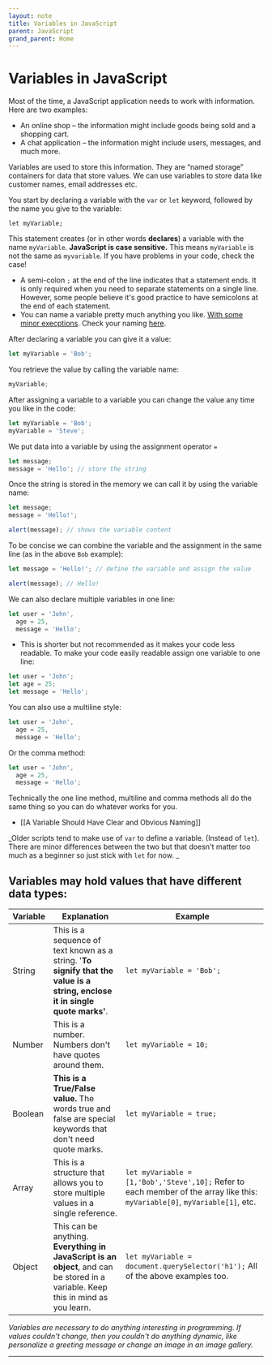 ```yaml
---
layout: note
title: Variables in JavaScript
parent: JavaScript
grand_parent: Home
---
```


# Variables in JavaScript

Most of the time, a JavaScript application needs to work with information. Here are two examples:

- An online shop – the information might include goods being sold and a shopping cart.
- A chat application – the information might include users, messages, and much more.

Variables are used to store this information. They are “named storage” containers for data that store values. We can use variables to store data like customer names, email addresses etc.

You start by declaring a variable with the `var` or `let` keyword, followed by the name you give to the variable:

`let myVariable;`

This statement creates (or in other words **declares**) a variable with the name `myVariable`. **JavaScript is case sensitive.** This means `myVariable` is not the same as `myvariable`. If you have problems in your code, check the case!

- A semi-colon `;` at the end of the line indicates that a statement ends. It is only required when you need to separate statements on a single line. However, some people believe it's good practice to have semicolons at the end of each statement.
- You can name a variable pretty much anything you like. [With some minor execptions](https://mathiasbynens.be/notes/javascript-identifiers-es6). Check your naming [here](https://mothereff.in/js-variables).

After declaring a variable you can give it a value:

```js
let myVariable = 'Bob';
```

You retrieve the value by calling the variable name:

```js
myVariable;
```

After assigning a variable to a variable you can change the value any time you like in the code:

```js
let myVariable = 'Bob';
myVariable = 'Steve';
```

We put data into a variable by using the assignment operator `=`

```js
let message;
message = 'Hello'; // store the string
```

Once the string is stored in the memory we can call it by using the variable name:

```js
let message;
message = 'Hello!';

alert(message); // shows the variable content
```

To be concise we can combine the variable and the assignment in the same line (as in the above `Bob` example):

```js
let message = 'Hello!'; // define the variable and assign the value

alert(message); // Hello!
```

We can also declare multiple variables in one line:

```js
let user = 'John',
  age = 25,
  message = 'Hello';
```

- This is shorter but not recommended as it makes your code less readable. To make your code easily readable assign one variable to one line:

```js
let user = 'John';
let age = 25;
let message = 'Hello';
```

You can also use a multiline style:

```js
let user = 'John',
  age = 25,
  message = 'Hello';
```

Or the comma method:

```js
let user = 'John',
  age = 25,
  message = 'Hello';
```

Technically the one line method, multiline and comma methods all do the same thing so you can do whatever works for you.

- [[A Variable Should Have Clear and Obvious Naming]]

_Older scripts tend to make use of `var` to define a variable. (Instead of `let`). There are minor differences between the two but that doesn't matter too much as a beginner so just stick with `let` for now. _

## Variables may hold values that have different data types:

| Variable | Explanation                                                                                                                       | Example                                                                                                                      |
| -------- | --------------------------------------------------------------------------------------------------------------------------------- | ---------------------------------------------------------------------------------------------------------------------------- |
| String   | This is a sequence of text known as a string. '**To signify that the value is a string, enclose it in single quote marks'**.      | `let myVariable = 'Bob';`                                                                                                    |
| Number   | This is a number. Numbers don't have quotes around them.                                                                          | `let myVariable = 10;`                                                                                                       |
| Boolean  | **This is a True/False value.** The words true and false are special keywords that don't need quote marks.                        | `let myVariable = true;`                                                                                                     |
| Array    | This is a structure that allows you to store multiple values in a single reference.                                               | `let myVariable = [1,'Bob','Steve',10];` Refer to each member of the array like this: `myVariable[0]`, `myVariable[1]`, etc. |
| Object   | This can be anything. **Everything in JavaScript is an object**, and can be stored in a variable. Keep this in mind as you learn. | `let myVariable = document.querySelector('h1');` All of the above examples too.                                              |

_Variables are necessary to do anything interesting in programming. If values couldn't change, then you couldn't do anything dynamic, like personalize a greeting message or change an image in an image gallery._

---
